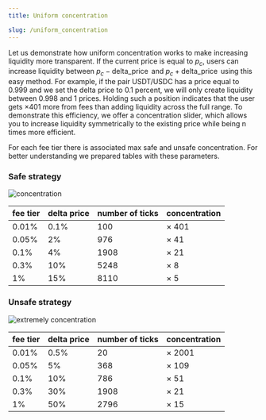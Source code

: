 ```yaml
---
title: Uniform concentration

slug: /uniform_concentration
---
```


Let us demonstrate how uniform concentration works to make increasing liquidity more transparent. If the current price is equal to $p_c$, users can increase liquidity between $p_c -\operatorname{delta\_price}$ and $p_c +\operatorname{delta\_price}$ using this easy method. For example, if the pair USDT/USDC has a price equal to 0.999 and we set the delta price to 0.1 percent, we will only create liquidity between 0.998 and 1 prices. Holding such a position indicates that the user gets $\times$401 more from fees than adding liquidity across the full range. To demonstrate this efficiency, we offer a concentration slider, which allows you to increase liquidity symmetrically to the existing price while being n times more efficient.

For each fee tier there is associated max safe and unsafe concentration. For better understanding we prepared tables with these parameters.

### Safe strategy

![concentration](/img/docs/app/concentration.png)

| fee tier | delta price | number of ticks | concentration |
| -------- | ----------- | --------------- | ------------- |
| 0.01%    | 0.1%        | 100             | $\times$ 401  |
| 0.05%    | 2%          | 976             | $\times$ 41   |
| 0.1%     | 4%          | 1908            | $\times$ 21   |
| 0.3%     | 10%         | 5248            | $\times$ 8    |
| 1%       | 15%         | 8110            | $\times$ 5    |

### Unsafe strategy

![extremely concentration](/img/docs/app/extremely_concentration.png)

| fee tier | delta price | number of ticks | concentration |
| -------- | ----------- | --------------- | ------------- |
| 0.01%    | 0.5%        | 20              | $\times$ 2001 |
| 0.05%    | 5%          | 368             | $\times$ 109  |
| 0.1%     | 10%         | 786             | $\times$ 51   |
| 0.3%     | 30%         | 1908            | $\times$ 21   |
| 1%       | 50%         | 2796            | $\times$ 15   |
